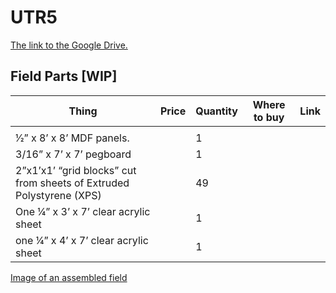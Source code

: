# UTR5

[The link to the Google Drive.](https://drive.google.com/drive/folders/0B3CkMkwtokGCRW9SM05Hc056OWc)

## Field Parts [WIP]

[comment]: <> (Visit http://www.tablesgenerator.com/markdown_tables# to easily generate tables like the one below)
[comment]: <> (Be sure to copy the table data and "File" -> "Paste table data")

| Thing                                                                | Price | Quantity | Where to buy | Link |
|----------------------------------------------------------------------|-------|----------|--------------|------|
|                                                                      |       |          |              |      |
| 1⁄2” x 8’ x 8’ MDF panels.                                           |       | 1        |              |      |
| 3/16” x 7’ x 7’ pegboard                                             |       | 1        |              |      |
| 2”x1’x1’ “grid blocks” cut from sheets of Extruded Polystyrene (XPS) |       | 49       |              |      |
| One 1⁄4” x 3’ x 7’ clear acrylic sheet                               |       | 1        |              |      |
| one 1⁄4” x 4’ x 7’ clear acrylic sheet                               |       | 1        |              |      |

[Image of an assembled field](http://imgur.com/a/lrKux.jpg)

